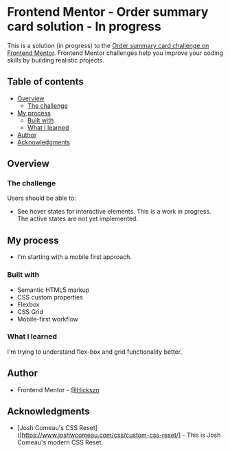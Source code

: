 # Frontend Mentor - Order summary card solution - In progress

This is a solution (in progress) to the [Order summary card challenge on Frontend Mentor](https://www.frontendmentor.io/challenges/order-summary-component-QlPmajDUj). Frontend Mentor challenges help you improve your coding skills by building realistic projects. 

## Table of contents

- [Overview](#overview)
  - [The challenge](#the-challenge)
- [My process](#my-process)
  - [Built with](#built-with)
  - [What I learned](#what-i-learned)
- [Author](#author)
- [Acknowledgments](#acknowledgments)

## Overview

### The challenge

Users should be able to:

- See hover states for interactive elements. This is a work in progress. The active states are not yet implemented.

## My process

- I'm starting with a mobile first approach. 

### Built with

- Semantic HTML5 markup
- CSS custom properties
- Flexbox
- CSS Grid
- Mobile-first workflow

### What I learned

I'm trying to understand flex-box and grid functionality better.

## Author

- Frontend Mentor - [@Hickszn](https://www.frontendmentor.io/profile/Hickszn)


## Acknowledgments

- [Josh Comeau's CSS Reset]([https://www.joshwcomeau.com/css/custom-css-reset/] - This is Josh Comeau's modern CSS Reset.
